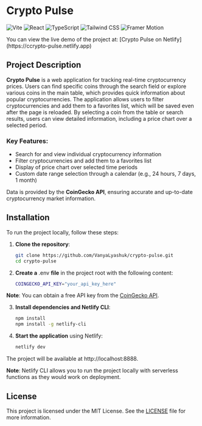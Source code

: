 # Crypto Pulse
<p>
  <img src="https://img.shields.io/badge/Vite-646CFF?style=for-the-badge&logo=vite&logoColor=white" alt="Vite"/>
  <img src="https://img.shields.io/badge/React-61DAFB?style=for-the-badge&logo=react&logoColor=black" alt="React"/>
  <img src="https://img.shields.io/badge/TypeScript-3178C6?style=for-the-badge&logo=typescript&logoColor=white" alt="TypeScript"/>
  <img src="https://img.shields.io/badge/Tailwind_CSS-06B6D4?style=for-the-badge&logo=tailwindcss&logoColor=white" alt="Tailwind CSS"/>
  <img src="https://img.shields.io/badge/Framer_Motion-EA4C89?style=for-the-badge&logo=framer&logoColor=white" alt="Framer Motion"/>
</p>
You can view the live demo of the project at: [Crypto Pulse on Netlify](https://ccrypto-pulse.netlify.app)

## Project Description

**Crypto Pulse** is a web application for tracking real-time cryptocurrency prices. Users can find specific coins through the search field or explore various coins in the main table, which provides quick information about popular cryptocurrencies. The application allows users to filter cryptocurrencies and add them to a favorites list, which will be saved even after the page is reloaded. By selecting a coin from the table or search results, users can view detailed information, including a price chart over a selected period.

### Key Features:
- Search for and view individual cryptocurrency information
- Filter cryptocurrencies and add them to a favorites list
- Display of price chart over selected time periods
- Custom date range selection through a calendar (e.g., 24 hours, 7 days, 1 month)

Data is provided by the **CoinGecko API**, ensuring accurate and up-to-date cryptocurrency market information.

## Installation

To run the project locally, follow these steps:

1. **Clone the repository**:
   ```bash
   git clone https://github.com/VanyaLyashuk/crypto-pulse.git
   cd crypto-pulse
2. **Create a** .env **file** in the project root with the following content:
	```bash
   COINGECKO_API_KEY="your_api_key_here"
**Note**: You can obtain a free API key from the [CoinGecko API](https://www.coingecko.com/en/api).

3. **Install dependencies and Netlify CLI**:	
	```bash
	npm install
	npm install -g netlify-cli
4. **Start the application**  using Netlify:	
	```bash
	netlify dev
The project will be available at http://localhost:8888.

**Note**: Netlify CLI allows you to run the project locally with serverless functions as they would work on deployment.

## License

This project is licensed under the MIT License. See the [LICENSE](https://opensource.org/licenses/MIT) file for more information.
